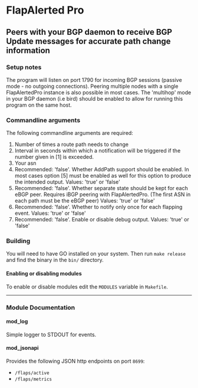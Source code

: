 # FlapAlerted Pro

## Peers with your BGP daemon to receive BGP Update messages for accurate path change information


### Setup notes

The program will listen on port 1790 for incoming BGP sessions (passive mode - no outgoing connections).
Peering multiple nodes with a single FlapAlertedPro instance is also possible in most cases. The 'multihop' mode in your BGP daemon (i.e bird) should be enabled to allow for running this program on the same host.


### Commandline arguments

The following commandline arguments are required:

1. Number of times a route path needs to change
2. Interval in seconds within which a notification will be triggered if the number given in [1] is exceeded.
3. Your asn
4. Recommended: 'false'. Whether AddPath support should be enabled. In most cases option [5] must be enabled as well for this option to produce the intended output. Values: 'true' or 'false'
5. Recommended: 'false'. Whether separate state should be kept for each eBGP peer. Requires iBGP peering with FlapAlertedPro. (The first ASN in each path must be the eBGP peer) Values: 'true' or 'false'
6. Recommended: 'false'. Whether to notify only once for each flapping event. Values: 'true' or 'false'
7. Recommended: 'false'. Enable or disable debug output. Values: 'true' or 'false'

### Building

You will need to have GO installed on your system. Then run `make release` and find the binary in the `bin/` directory.

#### Enabling or disabling modules

To enable or disable modules edit the `MODULES` variable in `Makefile`.

***

### Module Documentation

#### mod_log
Simple logger to STDOUT for events.

#### mod_jsonapi
Provides the following JSON http endpoints on port `8699`:

- `/flaps/active`
- `/flaps/metrics`